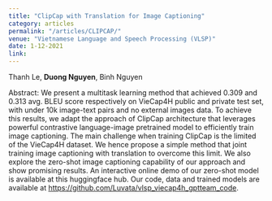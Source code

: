 ```yaml
---
title: "ClipCap with Translation for Image Captioning"
category: articles
permalink: "/articles/CLIPCAP/"
venue: "Vietnamese Language and Speech Processing (VLSP)"
date: 1-12-2021
link:
---
```

[comment]: <>
Thanh Le, <b>Duong Nguyen</b>, Binh Nguyen

Abstract: We present a multitask learning method that achieved 0.309 and 0.313 avg. BLEU score respectively on VieCap4H public and private test set, with under 10k image-text pairs and no external images data. To achieve this results, we adapt the approach of ClipCap architecture that leverages powerful contrastive language-image pretrained model to efficiently train image captioning. The main challenge when training ClipCap is the limited of the VieCap4H dataset. We hence propose a simple method that joint training image captioning with translation to overcome this limit. We also explore the zero-shot image captioning capability of our approach and show promising results. An interactive online demo of our zero-shot model is available at this huggingface hub. Our code, data and trained models are available at https://github.com/Luvata/vlsp_viecap4h_gptteam_code.
